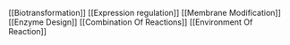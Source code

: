 [[Biotransformation]]
[[Expression regulation]]
[[Membrane Modification]]
[[Enzyme Design]]
[[Combination Of Reactions]]
[[Environment Of Reaction]]
